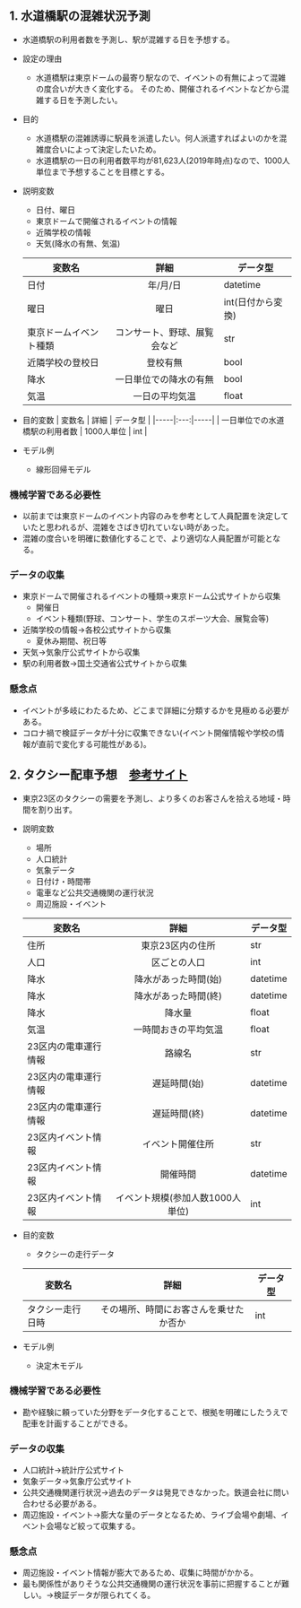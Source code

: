 ## 1. 水道橋駅の混雑状況予測
  - 水道橋駅の利用者数を予測し、駅が混雑する日を予想する。
  - 設定の理由
      - 水道橋駅は東京ドームの最寄り駅なので、イベントの有無によって混雑の度合いが大きく変化する。
        そのため、開催されるイベントなどから混雑する日を予測したい。
  - 目的
      - 水道橋駅の混雑誘導に駅員を派遣したい。何人派遣すればよいのかを混雑度合いによって決定したいため。
      - 水道橋駅の一日の利用者数平均が81,623人(2019年時点)なので、1000人単位まで予想することを目標とする。
      
  - 説明変数
    - 日付、曜日
    - 東京ドームで開催されるイベントの情報
    - 近隣学校の情報
    - 天気(降水の有無、気温)
    
    | 変数名 | 詳細 | データ型 |
    |-----|:---:|-----|
    | 日付 | 年/月/日 | datetime |
    | 曜日 | 曜日 | int(日付から変換) |
    | 東京ドームイベント種類| コンサート、野球、展覧会など | str |
    | 近隣学校の登校日 | 登校有無  | bool  |
    | 降水 | 一日単位での降水の有無 | bool |
    | 気温 | 一日の平均気温 | float |

  - 目的変数
    | 変数名 | 詳細 | データ型 |
    |-----|:---:|-----|
    | 一日単位での水道橋駅の利用者数 | 1000人単位 | int |
  - モデル例
    - 線形回帰モデル
  ### 機械学習である必要性
  - 以前までは東京ドームのイベント内容のみを参考として人員配置を決定していたと思われるが、混雑をさばき切れていない時があった。
  - 混雑の度合いを明確に数値化することで、より適切な人員配置が可能となる。
  ### データの収集
  - 東京ドームで開催されるイベントの種類→東京ドーム公式サイトから収集
    - 開催日
    - イベント種類(野球、コンサート、学生のスポーツ大会、展覧会等)
  - 近隣学校の情報→各校公式サイトから収集
    - 夏休み期間、祝日等
  - 天気→気象庁公式サイトから収集
  - 駅の利用者数→国土交通省公式サイトから収集
  ### 懸念点
  - イベントが多岐にわたるため、どこまで詳細に分類するかを見極める必要がある。
  - コロナ禍で検証データが十分に収集できない(イベント開催情報や学校の情報が直前で変化する可能性がある)。
  
  ## 2. タクシー配車予想　[参考サイト](https://sorabatake.jp/11124/#01)
  - 東京23区のタクシーの需要を予測し、より多くのお客さんを拾える地域・時間を割り出す。
  - 説明変数
    - 場所
    - 人口統計
    - 気象データ
    - 日付け・時間帯
    - 電車など公共交通機関の運行状況
    - 周辺施設・イベント
    
    | 変数名 | 詳細 | データ型 |
    |-----|:---:|-----|
    | 住所 | 東京23区内の住所 | str |
    | 人口 | 区ごとの人口 | int |
    | 降水 | 降水があった時間(始) | datetime |
    | 降水 | 降水があった時間(終) | datetime |
    | 降水 | 降水量 | float |
    | 気温 | 一時間おきの平均気温 | float |
    | 23区内の電車運行情報 | 路線名 | str |
    | 23区内の電車運行情報 | 遅延時間(始) | datetime |
    | 23区内の電車運行情報 | 遅延時間(終) | datetime | 
    | 23区内イベント情報 | イベント開催住所 | str |
    | 23区内イベント情報 | 開催時間 | datetime |
    | 23区内イベント情報 | イベント規模(参加人数1000人単位) | int |
    
    
  - 目的変数
    - タクシーの走行データ
    
    | 変数名 | 詳細 | データ型 |
    |-----|:---:|-----|
    | タクシー走行日時 | その場所、時間にお客さんを乗せたか否か | int |
  - モデル例
    - 決定木モデル
### 機械学習である必要性
  - 勘や経験に頼っていた分野をデータ化することで、根拠を明確にしたうえで配車を計画することができる。
### データの収集
  - 人口統計→統計庁公式サイト
  - 気象データ→気象庁公式サイト
  - 公共交通機関運行状況→過去のデータは発見できなかった。鉄道会社に問い合わせる必要がある。
  - 周辺施設・イベント→膨大な量のデータとなるため、ライブ会場や劇場、イベント会場など絞って収集する。
### 懸念点
  - 周辺施設・イベント情報が膨大であるため、収集に時間がかかる。
  - 最も関係性がありそうな公共交通機関の運行状況を事前に把握することが難しい。→検証データが限られてくる。
